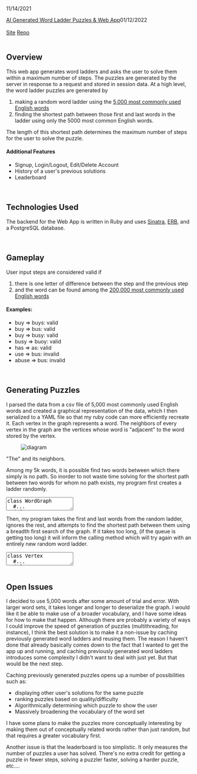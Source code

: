 11/14/2021
<div>
<a class="portfolio_link" href="#word_ladders_writeup">AI Generated Word Ladder Puzzles & Web App</a><time datetime="2022-01-12">01/12/2022</time>
<article id="word_ladders_writeup" loading="lazy">
<br>
<a target="_blank" rel="noopener noreferrer" href="https://word-ladders.herokuapp.com/">Site</a>
<a target="_blank" rel="noopener noreferrer" href="https://github.com/Duncan-Britt/word_ladders#readme">Repo</a>
<br>
<br>

## Overview

This web app generates word ladders and asks the user to solve them within a maximum number of steps. The puzzles are generated by the server in response to a request and stored in session data. At a high level, the word ladder puzzles are generated by

1. making a random word ladder using the <a target="_blank" rel="noopener noreferrer" href="https://github.com/filiph/english_words">5,000 most commonly used English words</a>
2. finding the shortest path between those first and last words in the ladder using only the 5000 most common English words.

The length of this shortest path determines the maximum number of steps for the user to solve the puzzle.

#### Additional Features

- Signup, Login/Logout, Edit/Delete Account
- History of a user's previous solutions
- Leaderboard

<br>

## Technologies Used

The backend for the Web App is written in Ruby and uses [Sinatra](http://sinatrarb.com/intro.html), [ERB](https://ruby-doc.org/stdlib-2.7.1/libdoc/erb/rdoc/ERB.html), and a PostgreSQL database.

<br>

## Gameplay

User input steps are considered valid if

1. there is one letter of difference between the step and the previous step
2. and the word can be found among the <a target="_blank" rel="noopener noreferrer" href="https://github.com/cmusphinx/cmudict">200,000 most commonly used English words</a>

#### Examples:
- buy => buys: valid
- buy => bus: valid
- buy => busy: valid
- busy => buoy: valid
- has => as: valid
- use => bus: invalid
- abuse => bus: invalid

<br>

## Generating Puzzles

I parsed the data from a csv file of 5,000 most commonly used English words and created a graphical representation of the data, which I then serialized to a YAML file so that my ruby code can more efficiently recreate it. Each vertex in the graph represents a word. The neighbors of every vertex in the graph are the vertices whose word is "adjacent" to the word stored by the vertex.

<figure>

![diagram](images/graph.svg)

</figure>
<figcaption>"The" and its neighbors.</figcaption>

Among my 5k words, it is possible find two words between which there simply is no path. So inorder to not waste time solving for the shortest path between two words for whom no path exists, my program first creates a ladder randomly.

<textarea data-lang="ruby">
class WordGraph
  #...
  def make_ladder(length)
    ladder = nil
    loop do
      v = random_vertex
      ladder = make_sub_ladder(v: v, length: length, prev: [])
      break if ladder
    end
    ladder.map { |v| v.data }
  end

  def make_sub_ladder(v: random_vertex, length: 3, prev: [])
    ladder = [v]
    return ladder if ladder.length == length

    neighbors = v.neighbors - prev
    neighbors.select! do |neighbor|
      prev.none? { |v| WordGraph.adjacent?(v.data, neighbor.data) }
    end

    return nil if neighbors.empty?
    neighbors.shuffle!
    sub_ladder = nil
    neighbors.each do |n|
      sub_ladder = make_sub_ladder(v: n, length: length - 1, prev: ladder + prev)
      break if sub_ladder
    end

    sub_ladder && ladder + sub_ladder
  end
  #...
end
</textarea>
<br>

Then, my program takes the first and last words from the random ladder, ignores the rest, and attempts to find the shortest path between them using a breadth first search of the graph. If it takes too long, (if the queue is getting too long) it will inform the calling method which will try again with an entirely new random word ladder.

<textarea data-lang="ruby">
class Vertex
  #...
  def traverse(end_point)
    return [self.data, end_point.data] if self.neighbors.include? end_point

    queue = [[self]]
    while (queue.length != 0)
      if queue.length > 1_000_000
        return :timeout
      end
      path = queue.shift
      node = path[-1]
      return path.map { |n| n.data } if node == end_point

      node.neighbors.each do |neighbor|
        next if path.include?(neighbor)
        new_path = path.dup
        new_path << neighbor
        queue.push(new_path)
      end
    end
  end
  #...
end
</textarea>
<br>
<br>

## Open Issues

I decided to use 5,000 words after some amount of trial and error. With larger word sets, it takes longer and longer to deserialize the graph. I would like it be able to make use of a broader vocabulary, and I have some ideas for how to make that happen. Although there are probably a variety of ways I could improve the speed of generation of puzzles (multithreading, for instance), I think the best solution is to make it a non-issue by caching previously generated word ladders and reusing them. The reason I haven't done that already basically comes down to the fact that I wanted to get the app up and running, and caching previously generated word ladders introduces some complexity I didn't want to deal with just yet. But that would be the next step.

Caching previously generated puzzles opens up a number of possibilities such as:
- displaying other user's solutions for the same puzzle
- ranking puzzles based on quality/difficulty
- Algorithmically determining which puzzle to show the user
- Massively broadening the vocabulary of the word set

I have some plans to make the puzzles more conceptually interesting by making them out of conceptually related words rather than just random, but that requires a greater vocabulary first.

Another issue is that the leaderboard is too simplistic. It only measures the number of puzzles a user has solved. There's no extra credit for getting a puzzle in fewer steps, solving a puzzler faster, solving a harder puzzle, etc....

<br>

</article>
</div>
